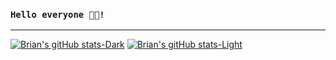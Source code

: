 ### `Hello everyone 👋🏾!`
---
[![Brian's gitHub stats-Dark](https://github-readme-stats.vercel.app/api?username=bkimuma&show_icons=true&theme=dark#gh-dark-mode-only)](https://github.com/bkimuma/github-readme-stats#gh-dark-mode-only)
[![Brian's gitHub stats-Light](https://github-readme-stats.vercel.app/api?username=bkimuma&show_icons=true&theme=default#gh-light-mode-only)](https://github.com/bkimuma/github-readme-stats#gh-light-mode-only)
